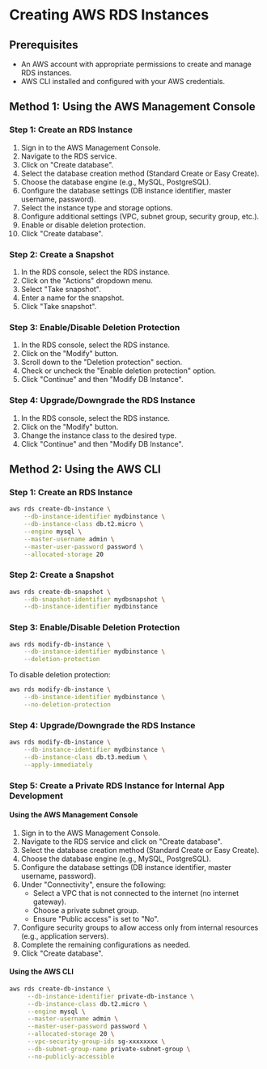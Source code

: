 # Creating AWS RDS Instances

## Prerequisites
- An AWS account with appropriate permissions to create and manage RDS instances.
- AWS CLI installed and configured with your AWS credentials.

## Method 1: Using the AWS Management Console

### Step 1: Create an RDS Instance
1. Sign in to the AWS Management Console.
2. Navigate to the RDS service.
3. Click on "Create database".
4. Select the database creation method (Standard Create or Easy Create).
5. Choose the database engine (e.g., MySQL, PostgreSQL).
6. Configure the database settings (DB instance identifier, master username, password).
7. Select the instance type and storage options.
8. Configure additional settings (VPC, subnet group, security group, etc.).
9. Enable or disable deletion protection.
10. Click "Create database".

### Step 2: Create a Snapshot
1. In the RDS console, select the RDS instance.
2. Click on the "Actions" dropdown menu.
3. Select "Take snapshot".
4. Enter a name for the snapshot.
5. Click "Take snapshot".

### Step 3: Enable/Disable Deletion Protection
1. In the RDS console, select the RDS instance.
2. Click on the "Modify" button.
3. Scroll down to the "Deletion protection" section.
4. Check or uncheck the "Enable deletion protection" option.
5. Click "Continue" and then "Modify DB Instance".

### Step 4: Upgrade/Downgrade the RDS Instance
1. In the RDS console, select the RDS instance.
2. Click on the "Modify" button.
3. Change the instance class to the desired type.
4. Click "Continue" and then "Modify DB Instance".

## Method 2: Using the AWS CLI

### Step 1: Create an RDS Instance
```sh
aws rds create-db-instance \
    --db-instance-identifier mydbinstance \
    --db-instance-class db.t2.micro \
    --engine mysql \
    --master-username admin \
    --master-user-password password \
    --allocated-storage 20
```

### Step 2: Create a Snapshot
```sh
aws rds create-db-snapshot \
    --db-snapshot-identifier mydbsnapshot \
    --db-instance-identifier mydbinstance
```

### Step 3: Enable/Disable Deletion Protection
```sh
aws rds modify-db-instance \
    --db-instance-identifier mydbinstance \
    --deletion-protection
```
To disable deletion protection:
```sh
aws rds modify-db-instance \
    --db-instance-identifier mydbinstance \
    --no-deletion-protection
```

### Step 4: Upgrade/Downgrade the RDS Instance
```sh
aws rds modify-db-instance \
    --db-instance-identifier mydbinstance \
    --db-instance-class db.t3.medium \
    --apply-immediately
```

### Step 5: Create a Private RDS Instance for Internal App Development

#### Using the AWS Management Console
1. Sign in to the AWS Management Console.
2. Navigate to the RDS service and click on "Create database".
3. Select the database creation method (Standard Create or Easy Create).
4. Choose the database engine (e.g., MySQL, PostgreSQL).
5. Configure the database settings (DB instance identifier, master username, password).
6. Under "Connectivity", ensure the following:
    - Select a VPC that is not connected to the internet (no internet gateway).
    - Choose a private subnet group.
    - Ensure "Public access" is set to "No".
7. Configure security groups to allow access only from internal resources (e.g., application servers).
8. Complete the remaining configurations as needed.
9. Click "Create database".

#### Using the AWS CLI
```sh
aws rds create-db-instance \
     --db-instance-identifier private-db-instance \
     --db-instance-class db.t2.micro \
     --engine mysql \
     --master-username admin \
     --master-user-password password \
     --allocated-storage 20 \
     --vpc-security-group-ids sg-xxxxxxxx \
     --db-subnet-group-name private-subnet-group \
     --no-publicly-accessible
```
